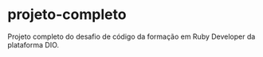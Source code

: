 # projeto-completo
Projeto completo do desafio de código da formação em Ruby Developer da plataforma DIO.
